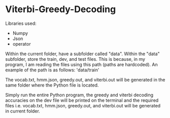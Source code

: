 # Viterbi-Greedy-Decoding

Libraries used:
- Numpy
- Json
- operator

Within the current folder, have a subfolder called "data". Within the "data" subfolder, store the train, dev, and test files. This is because, in my program, I am reading the files using this path (paths are hardcoded). An example of the path is as follows: 'data/train'

The vocab.txt, hmm.json, greedy.out, and viterbi.out will be generated in the same folder where the Python file is located.


Simply run the entire Python program, the greedy and viterbi decoding accuracies on the dev file will be printed on the terminal and the required files i.e. vocab.txt, hmm.json, greedy.out, and viterbi.out will be generated in current folder.
